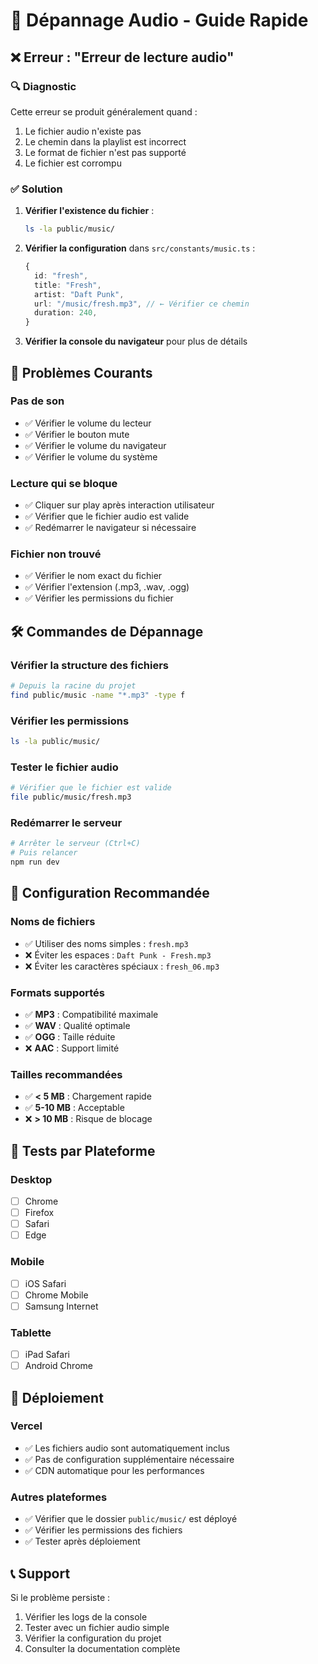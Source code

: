 # 🚨 Dépannage Audio - Guide Rapide

## ❌ Erreur : "Erreur de lecture audio"

### 🔍 Diagnostic

Cette erreur se produit généralement quand :

1. Le fichier audio n'existe pas
2. Le chemin dans la playlist est incorrect
3. Le format de fichier n'est pas supporté
4. Le fichier est corrompu

### ✅ Solution

1. **Vérifier l'existence du fichier** :

   ```bash
   ls -la public/music/
   ```

2. **Vérifier la configuration** dans `src/constants/music.ts` :

   ```typescript
   {
     id: "fresh",
     title: "Fresh",
     artist: "Daft Punk",
     url: "/music/fresh.mp3", // ← Vérifier ce chemin
     duration: 240,
   }
   ```

3. **Vérifier la console du navigateur** pour plus de détails

## 🎵 Problèmes Courants

### Pas de son

- ✅ Vérifier le volume du lecteur
- ✅ Vérifier le bouton mute
- ✅ Vérifier le volume du navigateur
- ✅ Vérifier le volume du système

### Lecture qui se bloque

- ✅ Cliquer sur play après interaction utilisateur
- ✅ Vérifier que le fichier audio est valide
- ✅ Redémarrer le navigateur si nécessaire

### Fichier non trouvé

- ✅ Vérifier le nom exact du fichier
- ✅ Vérifier l'extension (.mp3, .wav, .ogg)
- ✅ Vérifier les permissions du fichier

## 🛠️ Commandes de Dépannage

### Vérifier la structure des fichiers

```bash
# Depuis la racine du projet
find public/music -name "*.mp3" -type f
```

### Vérifier les permissions

```bash
ls -la public/music/
```

### Tester le fichier audio

```bash
# Vérifier que le fichier est valide
file public/music/fresh.mp3
```

### Redémarrer le serveur

```bash
# Arrêter le serveur (Ctrl+C)
# Puis relancer
npm run dev
```

## 🔧 Configuration Recommandée

### Noms de fichiers

- ✅ Utiliser des noms simples : `fresh.mp3`
- ❌ Éviter les espaces : `Daft Punk - Fresh.mp3`
- ❌ Éviter les caractères spéciaux : `fresh_06.mp3`

### Formats supportés

- ✅ **MP3** : Compatibilité maximale
- ✅ **WAV** : Qualité optimale
- ✅ **OGG** : Taille réduite
- ❌ **AAC** : Support limité

### Tailles recommandées

- ✅ **< 5 MB** : Chargement rapide
- ✅ **5-10 MB** : Acceptable
- ❌ **> 10 MB** : Risque de blocage

## 📱 Tests par Plateforme

### Desktop

- [ ] Chrome
- [ ] Firefox
- [ ] Safari
- [ ] Edge

### Mobile

- [ ] iOS Safari
- [ ] Chrome Mobile
- [ ] Samsung Internet

### Tablette

- [ ] iPad Safari
- [ ] Android Chrome

## 🚀 Déploiement

### Vercel

- ✅ Les fichiers audio sont automatiquement inclus
- ✅ Pas de configuration supplémentaire nécessaire
- ✅ CDN automatique pour les performances

### Autres plateformes

- ✅ Vérifier que le dossier `public/music/` est déployé
- ✅ Vérifier les permissions des fichiers
- ✅ Tester après déploiement

## 📞 Support

Si le problème persiste :

1. Vérifier les logs de la console
2. Tester avec un fichier audio simple
3. Vérifier la configuration du projet
4. Consulter la documentation complète
